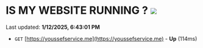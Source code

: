 # IS MY WEBSITE RUNNING ? [![](https://img.shields.io/static/v1?label=Sponsor&message=%E2%9D%A4&logo=GitHub&color=%23fe8e86)](https://github.com/sponsors/Youssef-Lehmam)

Last updated: **1/12/2025, 6:43:01 PM**

- `GET` [https://youssefservice.me](https://youssefservice.me) - **Up** (114ms)
